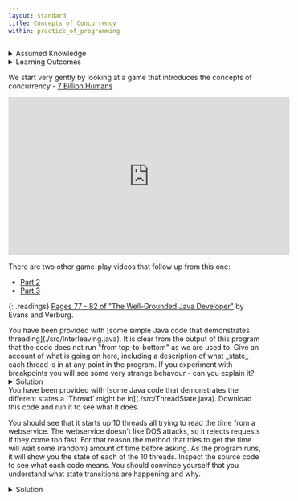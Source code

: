```yaml
---
layout: standard
title: Concepts of Concurrency
within: practice_of_programming
---
```


<details class="prereq" markdown="1"><summary>Assumed Knowledge</summary>

  * Inheritance and Overloading
  * Generics
  * Exceptions
  * Lambda Expressions
</details>

<details class="outcomes" markdown="1"><summary>Learning Outcomes</summary>

  * Know how to create a `Thread`
  * Know the states a thread might be in
  * Know the problems that might appear in threaded code.

</details>

We start very gently by looking at a game that introduces the concepts of concurrency - [7 Billion Humans](https://tomorrowcorporation.com/7billionhumans)

<iframe width="560" height="315" src="https://www.youtube.com/embed/QcHvaExo8Kk" frameborder="0" allow="accelerometer; autoplay; encrypted-media; gyroscope; picture-in-picture" allowfullscreen></iframe>

There are two other game-play videos that follow up from this one:
  * [Part 2](https://youtu.be/gJSs0UyLdKg)
  * [Part 3](https://youtu.be/0z9TVV_zBmQ)

{: .readings}
[Pages 77 - 82 of "The Well-Grounded Java Developer"](https://manning-content.s3.amazonaws.com/download/e/15b9513-9763-41e7-9178-5cded4d02996/TWGJD_sample_ch04.pdf) by Evans and Verburg.

<div class="task" markdown="1">
You have been provided with [some simple Java code that demonstrates threading](./src/Interleaving.java).  It is clear from the output of this program that the code does not run "from top-to-bottom" as we are used to.  Give an account of what is going on here, including a description of what _state_ each thread is in at any point in the program.  If you experiment with breakpoints you will see some very strange behavour - can you explain it?

<details markdown="1"><summary>Solution</summary>
stay tuned...
</details>
</div>

<div class="task" markdown="1">
You have been provided with [some Java code that demonstrates the different states a `Thread` might be in](./src/ThreadState.java).  Download this code and run it to see what it does.

You should see that it starts up 10 threads all trying to read the time from a webservice.  The webservice doesn't like DOS attacks, so it rejects requests if they come too fast.  For that reason the method that tries to get the time will wait some (random) amount of time before asking.  As the program runs, it will show you the state of each of the 10 threads.  Inspect the source code to see what each code means.  You should convince yourself that you understand what state transitions are happening and why.

<details markdown="1"><summary>Solution</summary>
stay tuned...
</details>

</div>
